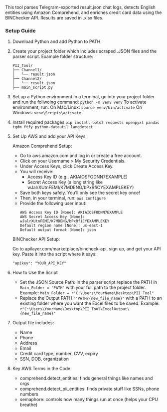 This tool parses Telegram-exported result.json chat logs, detects English entities using Amazon Comprehend, and enriches credit card data using the BINChecker API. Results are saved in .xlsx files.

### Setup Guide

1. Download Python and add Python to PATH.

2. Create your project folder which includes scraped .JSON files and the parser script.
	Example folder structure:
  	```
	PII_Tool/
	├── Channel1/
	│   └── result.json
	├── Channel2/
	│   └── result.json
	├── main_script.py
	```
  
3. Set up a Python environment
   In a terminal, go into your project folder and run the follwoing command:
   ``` python -m venv venv ```
   To activate environment, run:
	   On Mac/Linux:
	   ``` source venv/bin/activate ```
	   On Windows:
	   ``` venv\Scripts\activate ```

4. Install required packages
   ``` pip install boto3 requests openpyxl pandas tqdm ftfy python-dateutil langdetect ```

6. Set Up AWS and add your API Keys

   Amazon Comprehend Setup:
   - Go to aws.amazon.com and log in or create a free account.
   - Click on your Username > My Security Credentials.
   - Under Access Keys, click Create Access Key.
   - You will receive:
		- Access Key ID (e.g., AKIAIOSFODNN7EXAMPLE)
		- Secret Access Key (a long string like wJalrXUtnFEMI/K7MDENG/bPxRfiCYEXAMPLEKEY)
   - Save both keys safely. You’ll only see the secret key once!
   - Then, in your terminal, run:
		``` aws configure ```
	- Provide the following user input:
   		```
	  	AWS Access Key ID [None]: AKIAIOSFODNN7EXAMPLE
		AWS Secret Access Key [None]: wJalrXUtnFEMI/K7MDENG/bPxRfiCYEXAMPLEKEY
		Default region name [None]: us-east-1
		Default output format [None]: json
     	```
 
   BINChecker API Setup:

   Go to apilayer.com/marketplace/bincheck-api, sign up, and get your API key. Paste it into the script where it says:
   ```
   "apikey": "YOUR_API_KEY"
   ```

8. How to Use the Script
	- Set the JSON Source Path:
   		In the parser script replace the PATH in ``` Main_Folder = 'PATH' ``` with your full path to the project folder.
     	Example:
		``` Main_Folder = r"C:\Users\YourName\Desktop\PII_Tool" ```
	- Replace the Output PATH ``` r"PATH/{new_file_name}" ``` with a PATH to an existing folder where you want the Excel files to be saved.
		Example:
		``` r"C:\Users\YourName\Desktop\PII_Tool\ExcelOutput\{new_file_name}" ```

10. Output file includes:
    - Name
	- Phone
	- Address
	- Email
	- Credit card type, number, CVV, expiry
	- SSN, DOB, organization

11. Key AWS Terms in the Code
	- comprehend.detect_entities: finds general things like names and orgs
	- comprehend.detect_pii_entities: finds private stuff like SSNs, phone numbers
	- semaphore: controls how many things run at once (helps your CPU breathe)
